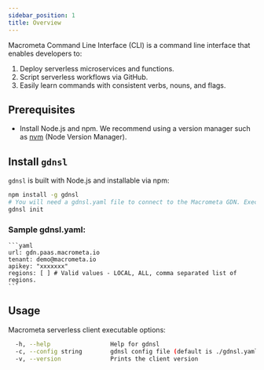```yaml
---
sidebar_position: 1
title: Overview
---
```


Macrometa Command Line Interface (CLI) is a command line interface that enables developers to:

1. Deploy serverless microservices and functions.
2. Script serverless workflows via GitHub.
3. Easily learn commands with consistent verbs, nouns, and flags.

## Prerequisites

* Install Node.js and npm. We recommend using a version manager such as [nvm](https://github.com/nvm-sh/nvm/blob/master/README.md) (Node Version Manager).

## Install `gdnsl`

`gdnsl` is built with Node.js and installable via npm:

```bash
npm install -g gdnsl
# You will need a gdnsl.yaml file to connect to the Macrometa GDN. Execute the `init` command to create the yaml file in local directory.
gdnsl init
```

### Sample gdnsl.yaml:
    ```yaml
    url: gdn.paas.macrometa.io
    tenant: demo@macrometa.io
    apikey: "xxxxxxx"
    regions: [ ] # Valid values - LOCAL, ALL, comma separated list of regions.
    ```

## Usage

Macrometa serverless client executable options:

```bash
  -h, --help                 Help for gdnsl
  -c, --config string        gdnsl config file (default is ./gdnsl.yaml)  
  -v, --version              Prints the client version
```